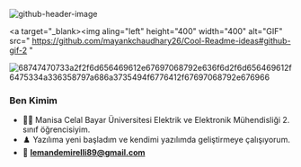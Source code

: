 
![github-header-image](https://user-images.githubusercontent.com/123953733/216626890-c000db8d-83cd-4aa1-bf6f-e0e4a6586841.png)

<a target="_blank><img aling="left" height="400" width="400" alt="GIF" src=" https://github.com/mayankchaudhary26/Cool-Readme-ideas#github-gif-2 "

![68747470733a2f2f6d656469612e67697068792e636f6d2f6d656469612f6475334a336358797a686a3735494f6776412f67697068792e676966](https://user-images.githubusercontent.com/123953733/216628977-d169064f-c255-4393-a8ee-2935c1a3d52a.gif)



### Ben Kimim
- 👩‍💻 Manisa Celal Bayar Üniversitesi Elektrik ve Elektronik Mühendisliği 2. sınıf öğrencisiyim.
- ♟️ Yazılıma yeni başladım ve kendimi yazılımda geliştirmeye çalışıyorum.
- 📧 **lemandemirelli89@gmail.com**




